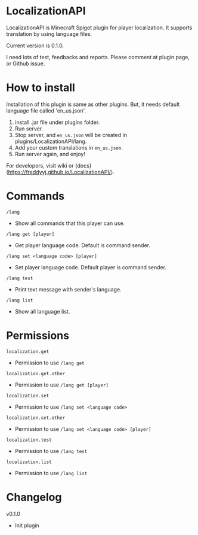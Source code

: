 # LocalizationAPI
LocalizationAPI is Minecraft Spigot plugin for player localization. It supports translation by using language files.

Current version is 0.1.0.

I need lots of test, feedbacks and reports. Please comment at plugin page, or Github issue.

# How to install
Installation of this plugin is same as other plugins. But, it needs default language file called 'en_us.json'.
1. install .jar file under plugins folder.
2. Run server.
3. Stop server, and ``` en_us.json ``` will be created in plugins/LocalizationAPI/lang.
4. Add your custom translations in ``` en_us.json ```.
5. Run server again, and enjoy!

For developers, visit wiki or {docs}(https://freddyyj.github.io/LocalizationAPI/).

# Commands
```/lang```
* Show all commands that this player can use.

```/lang get [player]```
* Get player language code. Default is command sender.

```/lang set <language code> [player]```
* Set player language code. Default player is command sender.

```/lang test```
* Print text message with sender's language.

```/lang list```
* Show all language list.

# Permissions
```localization.get```
* Permission to use ```/lang get```

```localization.get.other```
* Permission to use ```/lang get [player]```

```localization.set```
* Permission to use ```/lang set <language code>```

```localization.set.other```
* Permission to use ```/lang set <language code> [player]```

```localization.test```
* Permission to use ```/lang test```

```localization.list```
* Permission to use ```/lang list```

# Changelog
v0.1.0
* Init plugin
